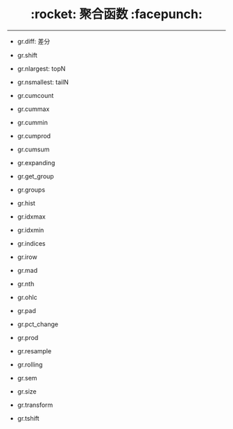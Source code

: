 <h1 align = "center">:rocket: 聚合函数 :facepunch:</h1>

---

- gr.diff: 差分
- gr.shift

- gr.nlargest: topN
- gr.nsmallest: tailN

- gr.cumcount
- gr.cummax
- gr.cummin
- gr.cumprod
- gr.cumsum
- gr.expanding
- gr.get_group
- gr.groups
- gr.hist
- gr.idxmax
- gr.idxmin
- gr.indices
- gr.irow
- gr.mad

- gr.nth
- gr.ohlc
- gr.pad
- gr.pct_change
- gr.prod
- gr.resample
- gr.rolling
- gr.sem
- gr.size
- gr.transform
- gr.tshift
